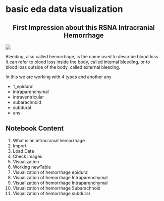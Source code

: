 # basic eda data visualization
## <div style="text-align: center"> First Impression about this RSNA Intracranial Hemorrhage
</div>
<img src="https://images.idgesg.net/images/article/2017/09/data-science-certification10-100734865-large.jpg">

   Bleeding, also called hemorrhage, is the name used to describe blood loss. It can refer to blood loss inside the body, called internal bleeding, or to blood loss outside of the body, called external bleeding.

In this we are working with 4 types and another any

- 1_epidural
- intraparenchymal
- intraventricular
- subarachnoid
- subdural
- any


## Notebook  Content

 1. What is an intracranial hemorrhage
 2. Import
 3. Load Data
 4. Check images
 5. Visualization
 6. Working newTable
 7. Visualization of hemorrhage epidural
 8. Visualization of hemorrhage Intraparenchymal
 9. Visualization of hemorrhage Intraparenchymal
10. Visualization of hemorrhage Subarachnoid
11. Visualization of hemorrhage subdural
